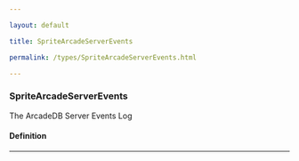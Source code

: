 ```yaml
---

layout: default

title: SpriteArcadeServerEvents

permalink: /types/SpriteArcadeServerEvents.html

---
```


### SpriteArcadeServerEvents

The ArcadeDB Server Events Log

#### Definition

---

